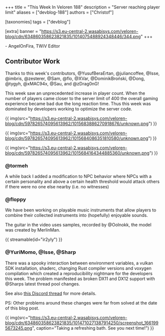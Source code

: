 +++
title = "This Week In Veloren 188"
description = "Server reaching player limit"
aliases = ["devblog-188"]
authors = ["Christof"]

[taxonomies]
tags = ["devblog"]

[extra]
banner = "https://s3.eu-central-2.wasabisys.com/veloren-blog/cdn/634860358623821835/1014075488924348446/344.png"
+++

\- AngelOnFira, TWiV Editor

## Contributor Work

Thanks to this week's contributors, @YusufBeraErtan, @juliancoffee, @Isse, @imbris,
@zesterer, @Sam, @flo, @XVar, @DominikBroński, @Dong, @tygyh, @xMAC94x, @Sau,
and @zDrag0nG!

This week saw an unprecedented increase in player count. When the number of players came closer to the server limit of 400 the overall gaming experience became bad due the long reaction time. Thus this week was dominated by developers working to optimize the server code.

{{ img(src="https://s3.eu-central-2.wasabisys.com/veloren-blog/cdn/597826574095613962/1015683886270918676/unknown.png") }}

{{ img(src="https://s3.eu-central-2.wasabisys.com/veloren-blog/cdn/597826574095613962/1015684086351810580/unknown.png") }}

{{ img(src="https://s3.eu-central-2.wasabisys.com/veloren-blog/cdn/597826574095613962/1015684164344885360/unknown.png") }}

### @tormeh

A while back I added a modification to NPC behavior where NPCs with a certain
personality and above a certain health threshold would attack others if there
were no one else nearby (i.e. no witnesses)

### @floppy

We have been working on playable music instruments that allow players to combine their collected instruments into (hopefully) enjoyable sounds.

The guitar in the video uses samples, recorded by @Oolnokk, the model was
created by MerlinMan.

{{ streamable(id="ir2yly") }}

### @YuriMomo, @Isse, @Sharp

There was a spooky interaction between environment variables, a vulkan SDK installation,
shaderc, changing Rust compiler versions and voxygen compilation which created a reproducibility
nightmare for the developers this week. The problem manifested as broken DX11 and DX12
support with @Sharps latest thread pool changes.

See also [this Discord thread](https://discord.com/channels/449602562165833758/450064928720814081/1014315399979999352) for more details.

PS: Other problems around these changes were far from solved at the date of this blog post.

{{
  img(src="https://s3.eu-central-2.wasabisys.com/veloren-blog/cdn/634860358623821835/1014710271387914250/screenshot_1661995673245.png",
  caption="Taking a refreshing bath. See you next time!")
}}
